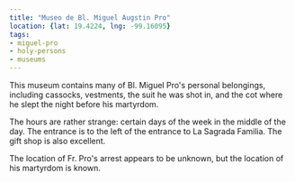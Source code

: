 ```yaml
---
title: "Museo de Bl. Miguel Augstin Pro"
location: {lat: 19.4224, lng: -99.16095}
tags:
- miguel-pro
- holy-persons
- museums
---
```


This museum contains many of Bl. Miguel Pro's personal belongings, including cassocks, vestments, the suit he was shot in, and the cot where he slept the night before his martyrdom.

The hours are rather strange: certain days of the week in the middle of the day.  The entrance is to the left of the entrance to La Sagrada Familia.  The gift shop is also excellent.

The location of Fr. Pro's arrest appears to be unknown, but the location of his martyrdom is known.
